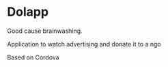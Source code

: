 Dolapp
======

Good cause brainwashing.

Application to watch advertising and donate it to a ngo

Based on Cordova


